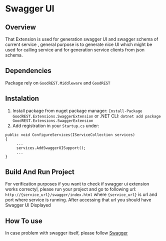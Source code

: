 # Swagger UI
## Overview 
That Extension is used for generation swagger UI and swagger schema of current service , general purpose is to generate nice UI which might be used for calling service and for generation service clients from json schema.
## Dependencies 
Package rely on `GoodREST.Middleware` and `GoodREST`
## Instalation
1. Install package from nuget package manager: `Install-Package GoodREST.Extensions.SwaggerExtension` or .NET CLI: `dotnet add package GoodREST.Extensions.SwaggerExtension`
2. Add registration in your `Startup.cs` under:
```
public void ConfigureServices(IServiceCollection services)
{
     ...
     services.AddSwaggerUISupport();
     ...
}
```
## Build And Run Project
For verification purposes if you want to check if swagger ui extension works correctyl, please run your project and go to following url:
`http://{service_url}/swagger/index.html`  where `{service_url}` is url and port where service is running.
After accessing that url you should have Swagger UI Displayed 

## How To use
In case problem with swagger itself, please follow [Swagger](https://swagger.io/)